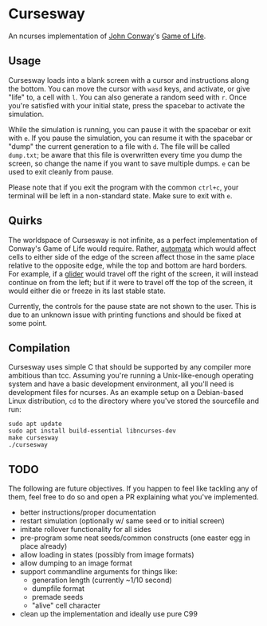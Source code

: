 # Cursesway

An ncurses implementation of [John Conway](https://en.wikipedia.org/wiki/John_Horton_Conway)'s [Game of Life](https://en.wikipedia.org/wiki/Conway%27s_Game_of_Life).

## Usage

Cursesway loads into a blank screen with a cursor and instructions along the bottom. You can move the cursor with `wasd` keys, and activate, or give "life" to, a cell with `l`. You can also generate a random seed with `r`. Once you're satisfied with your initial state, press the spacebar to activate the simulation.

While the simulation is running, you can pause it with the spacebar or exit with `e`. If you pause the simulation, you can resume it with the spacebar or "dump" the current generation to a file with `d`. The file will be called `dump.txt`; be aware that this file is overwritten every time you dump the screen, so change the name if you want to save multiple dumps. `e` can be used to exit cleanly from pause.

Please note that if you exit the program with the common `ctrl+c`, your terminal will be left in a non-standard state. Make sure to exit with `e`.

## Quirks

The worldspace of Cursesway is not infinite, as a perfect implementation of Conway's Game of Life would require. Rather, [automata](https://en.wikipedia.org/wiki/Cellular_automaton) which would affect cells to either side of the edge of the screen affect those in the same place relative to the opposite edge, while the top and bottom are hard borders. For example, if a [glider](https://en.wikipedia.org/wiki/Glider_(Conway%27s_Life)) would travel off the right of the screen, it will instead continue on from the left; but if it were to travel off the top of the screen, it would either die or freeze in its last stable state.

Currently, the controls for the pause state are not shown to the user. This is due to an unknown issue with printing functions and should be fixed at some point.

## Compilation

Cursesway uses simple C that should be supported by any compiler more ambitious than tcc. Assuming you're running a Unix-like-enough operating system and have a basic development environment, all you'll need is development files for ncurses. As an example setup on a Debian-based Linux distribution, `cd` to the directory where you've stored the sourcefile and run:

```
sudo apt update
sudo apt install build-essential libncurses-dev
make cursesway
./cursesway
```

## TODO
The following are future objectives. If you happen to feel like tackling any of them, feel free to do so and open a PR explaining what you've implemented.

* better instructions/proper documentation
* restart simulation (optionally w/ same seed or to initial screen)
* imitate rollover functionality for all sides
* pre-program some neat seeds/common constructs (one easter egg in place already)
* allow loading in states (possibly from image formats)
* allow dumping to an image format
* support commandline arguments for things like:
    * generation length (currently ~1/10 second)
    * dumpfile format
    * premade seeds
    * "alive" cell character
* clean up the implementation and ideally use pure C99